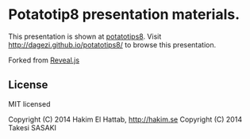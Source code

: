 # Potatotip8 presentation materials.

This presentation is shown at [potatotips8](https://github.com/potatotips/potatotips/wiki/potatotips-8).
Visit http://dagezi.github.io/potatotips8/ to browse this presentation.



Forked from [Reveal.js](https://github.com/hakimel/reveal.js)


## License

MIT licensed

Copyright (C) 2014 Hakim El Hattab, http://hakim.se
Copyright (C) 2014 Takesi SASAKI

